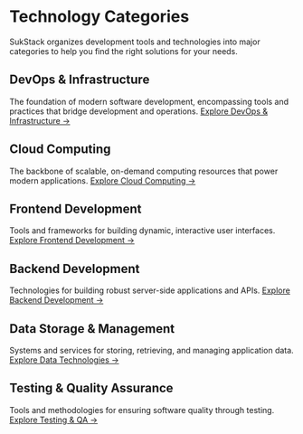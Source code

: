 # Technology Categories

SukStack organizes development tools and technologies into major categories to help you find the right solutions for your needs.

## DevOps & Infrastructure
The foundation of modern software development, encompassing tools and practices that bridge development and operations.
[Explore DevOps & Infrastructure →](/devops-infrastructure/)

## Cloud Computing
The backbone of scalable, on-demand computing resources that power modern applications.
[Explore Cloud Computing →](/cloud/)

## Frontend Development
Tools and frameworks for building dynamic, interactive user interfaces.
[Explore Frontend Development →](/frontend/)

## Backend Development
Technologies for building robust server-side applications and APIs.
[Explore Backend Development →](/backend/)

## Data Storage & Management
Systems and services for storing, retrieving, and managing application data.
[Explore Data Technologies →](/data/)

## Testing & Quality Assurance
Tools and methodologies for ensuring software quality through testing.
[Explore Testing & QA →](/testing/)